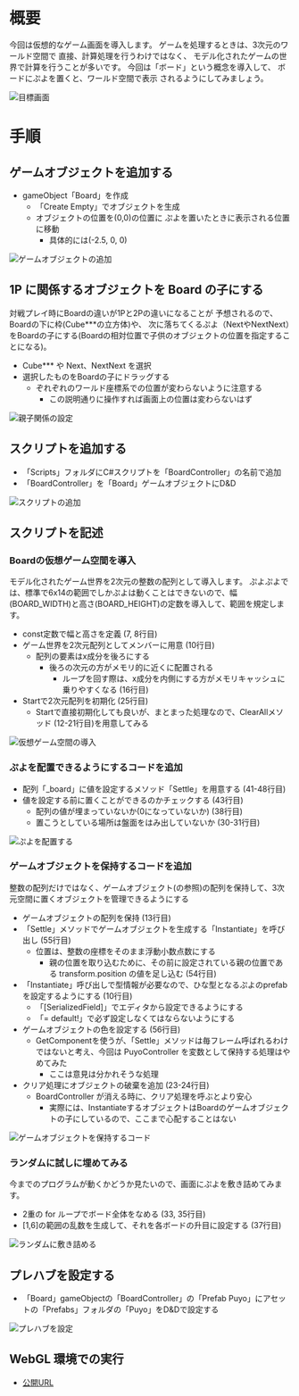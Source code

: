 # 概要
今回は仮想的なゲーム画面を導入します。
ゲームを処理するときは、3次元のワールド空間で
直接、計算処理を行うわけではなく、
モデル化されたゲームの世界で計算を行うことが多いです。
今回は「ボード」という概念を導入して、
ボードにぷよを置くと、ワールド空間で表示
されるようにしてみましょう。

![目標画面](images/result.png)

# 手順

## ゲームオブジェクトを追加する
- gameObject「Board」を作成
  - 「Create Empty」でオブジェクトを生成
  - オブジェクトの位置を(0,0)の位置に
  ぷよを置いたときに表示される位置に移動
    - 具体的には(-2.5, 0, 0)

![ゲームオブジェクトの追加](images/create.png)

## 1P に関係するオブジェクトを Board の子にする
対戦プレイ時にBoardの違いが1Pと2Pの違いになることが
予想されるので、Boardの下に枠(Cube***の立方体)や、
次に落ちてくるぷよ（NextやNextNext）をBoardの子にする(Boardの相対位置で子供のオブジェクトの位置を指定することになる)。

- Cube*** や Next、NextNext を選択
- 選択したものをBoardの子にドラッグする
  - ぞれぞれのワールド座標系での位置が変わらないように注意する
    - この説明通りに操作すれば画面上の位置は変わらないはず

![親子関係の設定](images/parent.png)

## スクリプトを追加する
- 「Scripts」フォルダにC#スクリプトを「BoardController」の名前で追加
- 「BoardController」を「Board」ゲームオブジェクトにD&D

![スクリプトの追加](images/create_script.png)

## スクリプトを記述
### Boardの仮想ゲーム空間を導入
モデル化されたゲーム世界を2次元の整数の配列として導入します。
ぷよぷよでは、標準で6x14の範囲でしかぷよは動くことはできないので、幅(BOARD_WIDTH)と高さ(BOARD_HEIGHT)の定数を導入して、範囲を規定します。

- const定数で幅と高さを定義 (7, 8行目)
- ゲーム世界を2次元配列としてメンバーに用意 (10行目)
  - 配列の要素はx成分を後ろにする
    - 後ろの次元の方がメモリ的に近くに配置される
      - ループを回す際は、x成分を内側にする方がメモリキャッシュに乗りやすくなる (16行目)
- Startで2次元配列を初期化 (25行目)
  - Startで直接初期化しても良いが、まとまった処理なので、ClearAllメソッド (12-21行目)を用意してみる

![仮想ゲーム空間の導入](images/init.png)

### ぷよを配置できるようにするコードを追加
- 配列「_board」に値を設定するメソッド「Settle」を用意する (41-48行目)
- 値を設定する前に置くことができるのかチェックする (43行目)
  - 配列の値が埋まっていないか(0になっていないか) (38行目)
  - 置こうとしている場所は盤面をはみ出していないか (30-31行目)

![ぷよを配置する](images/settle.png)

### ゲームオブジェクトを保持するコードを追加
整数の配列だけではなく、ゲームオブジェクト(の参照)の配列を保持して、3次元空間に置くオブジェクトを管理できるようにする
- ゲームオブジェクトの配列を保持 (13行目)
- 「Settle」メソッドでゲームオブジェクトを生成する「Instantiate」を呼び出し (55行目)
  - 位置は、整数の座標をそのまま浮動小数点数にする
    - 親の位置を取り込むために、その前に設定されている親の位置である transform.position の値を足し込む (54行目)
- 「Instantiate」呼び出しで型情報が必要なので、ひな型となるぷよのprefabを設定するようにする (10行目)
  - 「[SerializedField]」でエディタから設定できるようにする
  - 「= default!」で必ず設定しなくてはならないようにする
- ゲームオブジェクトの色を設定する (56行目)
  - GetComponentを使うが、「Settle」メソッドは毎フレーム呼ばれるわけではないと考え、今回は PuyoController を変数として保持する処理はやめてみた
    - ここは意見は分かれそうな処理
- クリア処理にオブジェクトの破棄を追加 (23-24行目)
  - BoardController が消える時に、クリア処理を呼ぶとより安心
    - 実際には、InstantiateするオブジェクトはBoardのゲームオブジェクトの子にしているので、ここまで心配することはない

![ゲームオブジェクトを保持するコード](images/gameobject.png)

### ランダムに試しに埋めてみる
今までのプログラムが動くかどうか見たいので、画面にぷよを敷き詰めてみます。
- 2重の for ループでボード全体をなめる (33, 35行目)
- [1,6]の範囲の乱数を生成して、それを各ボードの升目に設定する (37行目)

![ランダムに敷き詰める](images/init_layout.png)

## プレハブを設定する
- 「Board」gameObjectの「BoardController」の「Prefab Puyo」にアセットの「Prefabs」フォルダの「Puyo」をD&Dで設定する

![プレハブを設定](images/assign_prefab.png)

## WebGL 環境での実行
- [公開URL](https://imagire.github.io/03_board/WebGL/WebGL/)
